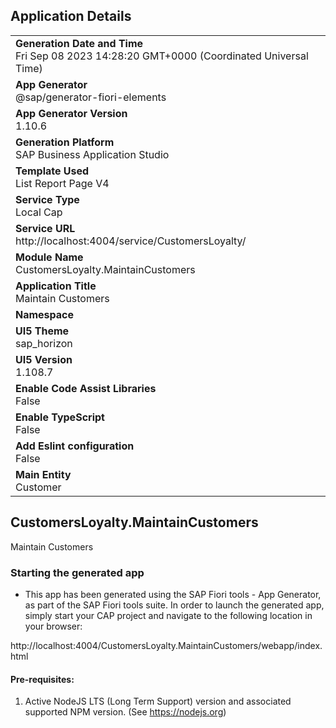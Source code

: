 ## Application Details
|               |
| ------------- |
|**Generation Date and Time**<br>Fri Sep 08 2023 14:28:20 GMT+0000 (Coordinated Universal Time)|
|**App Generator**<br>@sap/generator-fiori-elements|
|**App Generator Version**<br>1.10.6|
|**Generation Platform**<br>SAP Business Application Studio|
|**Template Used**<br>List Report Page V4|
|**Service Type**<br>Local Cap|
|**Service URL**<br>http://localhost:4004/service/CustomersLoyalty/
|**Module Name**<br>CustomersLoyalty.MaintainCustomers|
|**Application Title**<br>Maintain Customers|
|**Namespace**<br>|
|**UI5 Theme**<br>sap_horizon|
|**UI5 Version**<br>1.108.7|
|**Enable Code Assist Libraries**<br>False|
|**Enable TypeScript**<br>False|
|**Add Eslint configuration**<br>False|
|**Main Entity**<br>Customer|

## CustomersLoyalty.MaintainCustomers

Maintain Customers

### Starting the generated app

-   This app has been generated using the SAP Fiori tools - App Generator, as part of the SAP Fiori tools suite.  In order to launch the generated app, simply start your CAP project and navigate to the following location in your browser:

http://localhost:4004/CustomersLoyalty.MaintainCustomers/webapp/index.html

#### Pre-requisites:

1. Active NodeJS LTS (Long Term Support) version and associated supported NPM version.  (See https://nodejs.org)


